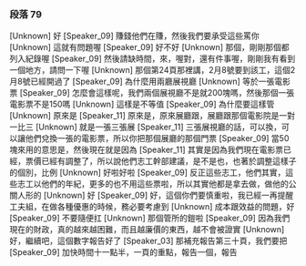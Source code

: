 ### 段落 79

[Unknown] 好
[Speaker_09] 賺錢他們在賺，然後我們要承受這些罵你
[Unknown] 這就有問題喔
[Speaker_09] 好不好
[Unknown] 那個，剛剛那個都列入紀錄喔
[Speaker_09] 然後請缺時間，來，喔對，還有件事喔，剛剛我有看到一個地方，請問一下喔
[Unknown] 那個第24頁那裡講，2月8號要到該工，這個2月8號已經開過了
[Speaker_09] 為什麼用兩廳展視廳
[Unknown] 等於一張電影票
[Speaker_09] 怎麼會這樣呢，我們兩個展視廳不是就200塊嗎，然後那個一張電影票不是150嗎
[Unknown] 這樣是不等值
[Speaker_09] 為什麼要這樣管
[Unknown] 原來是
[Speaker_11] 原來是，原來展廳跟，展廳跟那個電影院是一對一比三
[Unknown] 就是一張三張展
[Speaker_11] 三張展視廳的話，可以換，可以讓他們兌換一張的電影票，所以你把那個展廳的那個門票
[Speaker_09] 當50塊來用的意思是，然後現在就是因為
[Speaker_11] 其實是因為我們現在電影票已經，票價已經有調整了，所以說他們志工幹部建議，是不是也，也著於調整這樣子的個別，比例
[Unknown] 好啦好啦
[Speaker_09] 反正這些志工，他們其實，這些志工以他們的年紀，更多的也不用這些票啦，所以其實他都是拿去做，做他的公關人形的
[Unknown] 好
[Speaker_09] 好，這個你們要慎重啦，我已經一再提醒工夫組，在做各種優惠的時候，務必要考慮到
[Unknown] 成本跟效益的問題，好
[Speaker_09] 不要隨便扛
[Unknown] 那個管所的鎧啦
[Speaker_09] 因為我們現在的財政，真的越來越困難，而且越廉價的東西，越不會被證實
[Unknown] 好，繼續吧，這個數字報告好了
[Speaker_03] 那補充報告第三十頁，我們要把
[Speaker_09] 加快時間十一點半，一頁的重點，報告一個，報告